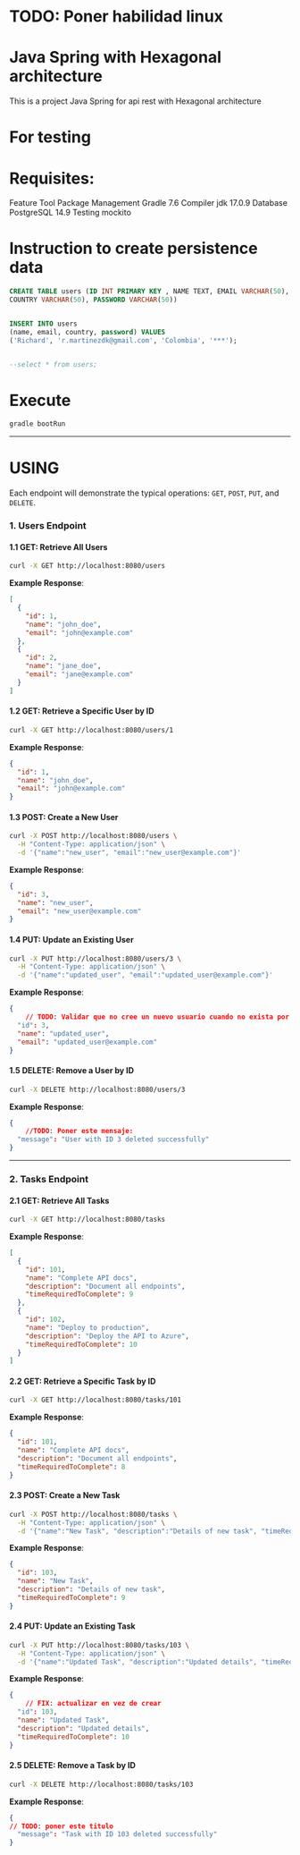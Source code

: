 # TODO: Poner habilidad linux

# Java Spring with Hexagonal architecture
This is a project Java Spring for api rest with Hexagonal architecture

# For testing

# Requisites:
Feature	Tool
Package Management	Gradle 7.6
Compiler	jdk 17.0.9
Database	PostgreSQL 14.9
Testing	mockito

# Instruction to create persistence data
```sql
CREATE TABLE users (ID INT PRIMARY KEY , NAME TEXT, EMAIL VARCHAR(50),
COUNTRY VARCHAR(50), PASSWORD VARCHAR(50))


INSERT INTO users
(name, email, country, password) VALUES
('Richard', 'r.martinezdk@gmail.com', 'Colombia', '***');


--select * from users;
```


# Execute
```sh
gradle bootRun
```
---

# USING

Each endpoint will demonstrate the typical operations: `GET`, `POST`, `PUT`, and `DELETE`.

### 1. **Users Endpoint**

#### 1.1 **GET**: Retrieve All Users
```bash
curl -X GET http://localhost:8080/users
```
**Example Response**:
```json
[
  {
    "id": 1,
    "name": "john_doe",
    "email": "john@example.com"
  },
  {
    "id": 2,
    "name": "jane_doe",
    "email": "jane@example.com"
  }
]
```

#### 1.2 **GET**: Retrieve a Specific User by ID
```bash
curl -X GET http://localhost:8080/users/1
```
**Example Response**:
```json
{
  "id": 1,
  "name": "john_doe",
  "email": "john@example.com"
}
```

#### 1.3 **POST**: Create a New User
```bash
curl -X POST http://localhost:8080/users \
  -H "Content-Type: application/json" \
  -d '{"name":"new_user", "email":"new_user@example.com"}'
```
**Example Response**:
```json
{
  "id": 3,
  "name": "new_user",
  "email": "new_user@example.com"
}
```

#### 1.4 **PUT**: Update an Existing User
```bash
curl -X PUT http://localhost:8080/users/3 \
  -H "Content-Type: application/json" \
  -d '{"name":"updated_user", "email":"updated_user@example.com"}'
```
**Example Response**:
```json
{
	// TODO: Validar que no cree un nuevo usuario cuando no exista por id
  "id": 3,
  "name": "updated_user",
  "email": "updated_user@example.com"
}
```

#### 1.5 **DELETE**: Remove a User by ID
```bash
curl -X DELETE http://localhost:8080/users/3
```
**Example Response**:
```json
{
	//TODO: Poner este mensaje:
  "message": "User with ID 3 deleted successfully"
}
```

---

### 2. **Tasks Endpoint**

#### 2.1 **GET**: Retrieve All Tasks
```bash
curl -X GET http://localhost:8080/tasks
```
**Example Response**:
```json
[
  {
    "id": 101,
    "name": "Complete API docs",
    "description": "Document all endpoints",
    "timeRequiredToComplete": 9
  },
  {
    "id": 102,
    "name": "Deploy to production",
    "description": "Deploy the API to Azure",
    "timeRequiredToComplete": 10
  }
]
```

#### 2.2 **GET**: Retrieve a Specific Task by ID
```bash
curl -X GET http://localhost:8080/tasks/101
```
**Example Response**:
```json
{
  "id": 101,
  "name": "Complete API docs",
  "description": "Document all endpoints",
  "timeRequiredToComplete": 8
}
```

#### 2.3 **POST**: Create a New Task
```bash
curl -X POST http://localhost:8080/tasks \
  -H "Content-Type: application/json" \
  -d '{"name":"New Task", "description":"Details of new task", "timeRequiredToComplete":7}'
```
**Example Response**:
```json
{
  "id": 103,
  "name": "New Task",
  "description": "Details of new task",
  "timeRequiredToComplete": 9
}
```

#### 2.4 **PUT**: Update an Existing Task
```bash
curl -X PUT http://localhost:8080/tasks/103 \
  -H "Content-Type: application/json" \
  -d '{"name":"Updated Task", "description":"Updated details", "timeRequiredToComplete":8}'
```
**Example Response**:
```json
{
	// FIX: actualizar en vez de crear
  "id": 103,
  "name": "Updated Task",
  "description": "Updated details",
  "timeRequiredToComplete": 10
}
```

#### 2.5 **DELETE**: Remove a Task by ID
```bash
curl -X DELETE http://localhost:8080/tasks/103
```
**Example Response**:
```json
{
// TODO: poner este titulo
  "message": "Task with ID 103 deleted successfully"
}
```

